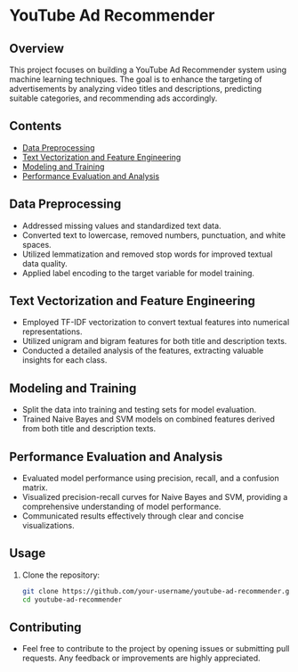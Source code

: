 # YouTube Ad Recommender

## Overview

This project focuses on building a YouTube Ad Recommender system using machine learning techniques. The goal is to enhance the targeting of advertisements by analyzing video titles and descriptions, predicting suitable categories, and recommending ads accordingly.

## Contents

- [Data Preprocessing](#data-preprocessing)
- [Text Vectorization and Feature Engineering](#text-vectorization-and-feature-engineering)
- [Modeling and Training](#modeling-and-training)
- [Performance Evaluation and Analysis](#performance-evaluation-and-analysis)

## Data Preprocessing

- Addressed missing values and standardized text data.
- Converted text to lowercase, removed numbers, punctuation, and white spaces.
- Utilized lemmatization and removed stop words for improved textual data quality.
- Applied label encoding to the target variable for model training.

## Text Vectorization and Feature Engineering

- Employed TF-IDF vectorization to convert textual features into numerical representations.
- Utilized unigram and bigram features for both title and description texts.
- Conducted a detailed analysis of the features, extracting valuable insights for each class.

## Modeling and Training

- Split the data into training and testing sets for model evaluation.
- Trained Naive Bayes and SVM models on combined features derived from both title and description texts.

## Performance Evaluation and Analysis

- Evaluated model performance using precision, recall, and a confusion matrix.
- Visualized precision-recall curves for Naive Bayes and SVM, providing a comprehensive understanding of model performance.
- Communicated results effectively through clear and concise visualizations.

## Usage

1. Clone the repository:

   ```bash
   git clone https://github.com/your-username/youtube-ad-recommender.git
   cd youtube-ad-recommender

## Contributing 
  - Feel free to contribute to the project by opening issues or submitting pull requests. Any feedback or improvements are highly appreciated.
